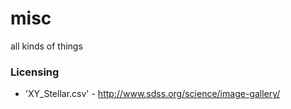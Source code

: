 # misc
all kinds of things

### Licensing

- 'XY_Stellar.csv' - http://www.sdss.org/science/image-gallery/
